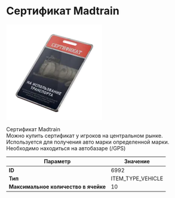# Сертификат Madtrain

![Item Image](../img/6992.webp?raw=true)

Сертификат Madtrain<br>Можно купить сертификат у игроков на центральном рынке.<br>Используется для получения авто марки определенной марки.<br>Необходимо находиться на автобазаре (/GPS)


| Параметр | Значение |
|----------|----------|
| **ID** | 6992 |
| **Тип** | ITEM_TYPE_VEHICLE |
| **Максимальное количество в ячейке** | 10 |

